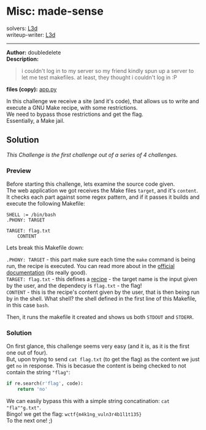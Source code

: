 
# Misc: made-sense
solvers: [L3d](https://github.com/imL3d)  
writeup-writer: [L3d](https://github.com/imL3d)  
___
**Author:** doubledelete  
**Description:**
> i couldn't log in to my server so my friend kindly spun up a server to let me test makefiles. at least, they thought i couldn't log in :P  

**files (copy):** [app.py](files/app.py)  

In this challenge we receive a site (and it's code), that allows us to write and execute a GNU Make recipe, with some restrictions.  
We need to bypass those restrictions and get the flag.  
Essentially, a Make jail.  

## Solution

*This Challenge is the first challenge out of a series of 4 challenges.*  


### Preview  
Before starting this challenge, lets examine the source code given.  
The web application we got receives the Make files `target`, and it's `content`. It checks each part against some regex pattern, and if it passes it builds and execute the following Makefile:
```make
SHELL := /bin/bash
.PHONY: TARGET

TARGET: flag.txt
    CONTENT
```  
Lets break this Makefile down:

`.PHONY: TARGET` - this part make sure each time the `make` command is being run, the recipe is executed. You can read more about in the [official documentation](https://www.gnu.org/software/make/manual/html_node/Phony-Targets.html) (its really good).  
`TARGET: flag.txt` - this defines a [recipe](https://www.gnu.org/software/make/manual/html_node/Recipes.html) - the target name is the input given by the user, and the dependecy is `flag.txt` - the flag!  
`CONTENT` - this is the recipe's content given by the user, that is then being run by in the shell. What shell? the shell defined in the first line of this Makefile, in this case `bash`.  
  
Then, it runs the makefile it created and shows us both `STDOUT` and `STDERR`.  

### Solution
On first glance, this challenge seems very easy (and it is, as it is the first one out of four).  
But, upon trying to send `cat flag.txt` (to get the flag) as the content we just get `no` in response. 
This is becasue the content is being checked to not contain the string `"flag"`:
```python
if re.search(r'flag', code):
    return 'no'
```  
We can easily bypass this with a simple string concatination: `cat "fla""g.txt"`.  
Bingo! we get the flag: 
`wctf{m4k1ng_vuln3r4b1l1t135}`    
To the next one! ;)